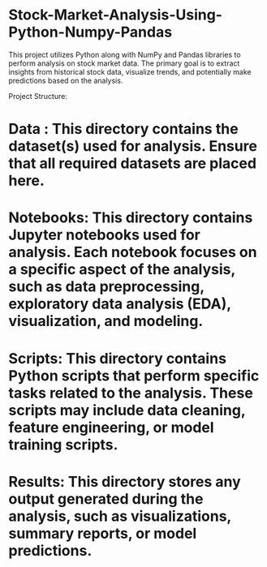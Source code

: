 # Stock-Market-Analysis-Using-Python-Numpy-Pandas
This project utilizes Python along with NumPy and Pandas libraries to perform analysis on stock market data. The primary goal is to extract insights from historical stock data, visualize trends, and potentially make predictions based on the analysis.

Project Structure:

# Data : This directory contains the dataset(s) used for analysis. Ensure that all required datasets are placed here.
# Notebooks: This directory contains Jupyter notebooks used for analysis. Each notebook focuses on a specific aspect of the analysis, such as data preprocessing, exploratory data analysis (EDA), visualization, and modeling.
# Scripts: This directory contains Python scripts that perform specific tasks related to the analysis. These scripts may include data cleaning, feature engineering, or model training scripts.
# Results: This directory stores any output generated during the analysis, such as visualizations, summary reports, or model predictions.
